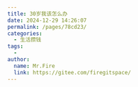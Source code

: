 ```yaml
---
title: 30岁我该怎么办
date: 2024-12-29 14:26:07
permalink: /pages/78cd23/
categories:
  - 生活攒钱
tags:
  - 
author: 
  name: Mr.Fire
  link: https://gitee.com/firegitspace/
---
```

